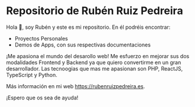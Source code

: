 # Repositorio de Rubén Ruiz Pedreira
Hola 👋, soy Rubén y este es mi repositorio. En él podréis encontrar:
- Proyectos Personales
- Demos de Apps, con sus respectivas documentaciones

¡Me apasiona el mundo del desarollo web! Me esfuerzo en mejorar sus dos modalidades Frontend y Backend ya que quiero convertirme en un gran desarrollador. Las tecnoogias que mas me apasionan son PHP, ReactJS, TypeScript y Python.

Más información en mi web https://rubenruizpedreira.es.

¡Espero que os sea de ayuda!
